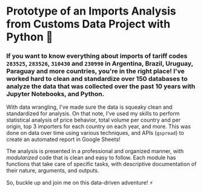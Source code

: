 # Prototype of an Imports Analysis from Customs Data Project with Python :snake:

### If you want to know everything about imports of tariff codes `283525`, `283526`, `310430` and `230990` in Argentina, Brazil, Uruguay, Paraguay and more countries, you're in the right place! I've worked hard to clean and standardize over 150 databases to analyze the data that was collected over the past 10 years with Jupyter Notebooks, and Python. 

With data wrangling, I've made sure the data is squeaky clean and standardized for analysis. On that note, I've used my skills to perform statistical analysis of price behavior, total volume per country and per origin, top 3 importers for each country on each year, and more. This was done on data over time using various techniques, and APIs (`gspread`) to create an automated report in Google Sheets!

The analysis is presented in a professional and organized manner, with *_modularized_* code that is clean and easy to follow. Each module has functions that take care of specific tasks, with descriptive documentation of their nature, arguments, and outputs.

So, buckle up and join me on this data-driven adventure! ⚡️
